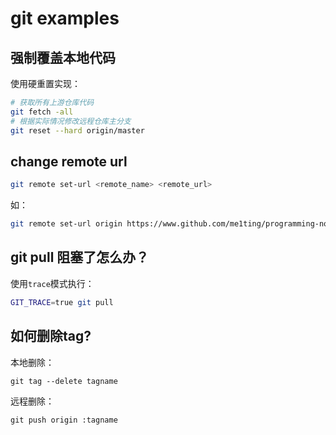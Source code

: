 # git examples

## 强制覆盖本地代码

使用硬重置实现：

```bash
# 获取所有上游仓库代码
git fetch -all
# 根据实际情况修改远程仓库主分支
git reset --hard origin/master
```

## change remote url

```bash
git remote set-url <remote_name> <remote_url>
```

如：

```bash
git remote set-url origin https://www.github.com/me1ting/programming-notes.git
```

## git pull 阻塞了怎么办？

使用`trace`模式执行：

```bash
GIT_TRACE=true git pull
```

## 如何删除tag?

本地删除：

```
git tag --delete tagname
```

远程删除：

```
git push origin :tagname
```